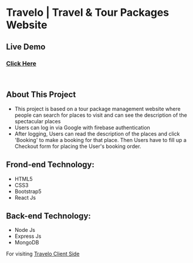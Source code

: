 # Travelo | Travel & Tour Packages Website

## Live Demo
### [Click Here](https://travelo-tour-package.web.app/)

<br>

## About This Project
- This project is based on a tour package management website where people can search for places to
visit and can see the description of the spectacular places
- Users can log in via Google with firebase authentication
- After logging, Users can read the description of the places and click 'Booking' to make a booking
for that place. Then Users have to fill up a Checkout form for placing the User's booking order.

## Frond-end Technology:
- HTML5
- CSS3
- Bootstrap5
- React Js
## Back-end Technology:
- Node Js
- Express Js
- MongoDB

For visiting [Travelo Client Side](https://github.com/mahmudurbd/travel-website-client-side)

